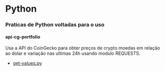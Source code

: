 # Python 
### Praticas de Python voltadas para o uso 

#### api-cg-portfolio
Usa a API do CoinGecko para obter preços de crypto moedas em relação ao dolar e variação nas ultimas 24h usando modulo REQUESTS.


* [get-values.py](https://github.com/rodlessa/Python-pratice/blob/main/api-cg-portfolio/get-values.py/) 


